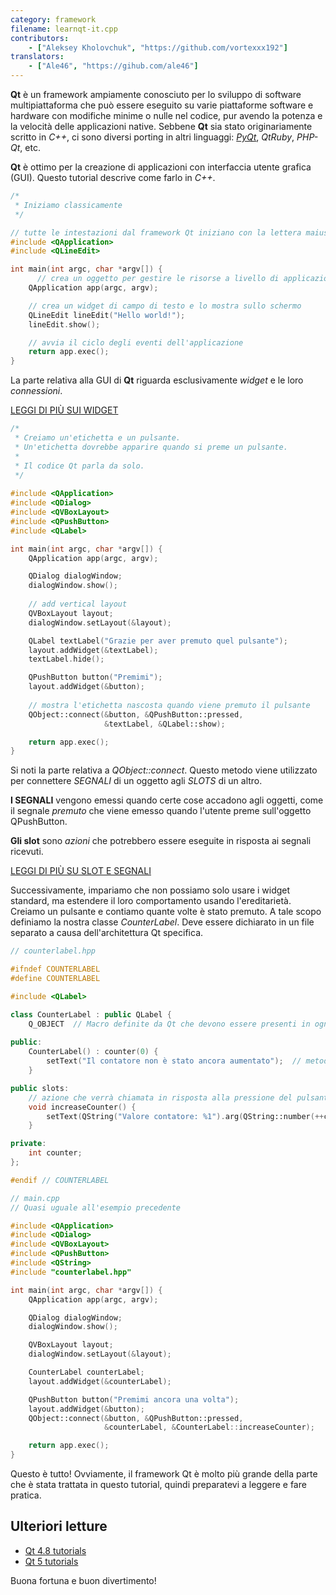 ```yaml
---
category: framework
filename: learnqt-it.cpp
contributors:
    - ["Aleksey Kholovchuk", "https://github.com/vortexxx192"]
translators:
    - ["Ale46", "https://gihub.com/ale46"]
---
```


**Qt** è un framework ampiamente conosciuto per lo sviluppo di software multipiattaforma che può essere eseguito su varie piattaforme software e hardware con modifiche minime o nulle nel codice, pur avendo la potenza e la velocità delle applicazioni native. Sebbene **Qt** sia stato originariamente scritto in *C++*, ci sono diversi porting in altri linguaggi: *[PyQt](https://learnxinyminutes.com/docs/pyqt/)*, *QtRuby*, *PHP-Qt*, etc.

**Qt** è ottimo per la creazione di applicazioni con interfaccia utente grafica (GUI). Questo tutorial descrive come farlo in *C++*.

```c++
/*
 * Iniziamo classicamente
 */

// tutte le intestazioni dal framework Qt iniziano con la lettera maiuscola 'Q'
#include <QApplication>
#include <QLineEdit>

int main(int argc, char *argv[]) {
	  // crea un oggetto per gestire le risorse a livello di applicazione
    QApplication app(argc, argv);

    // crea un widget di campo di testo e lo mostra sullo schermo
    QLineEdit lineEdit("Hello world!");
    lineEdit.show();

    // avvia il ciclo degli eventi dell'applicazione
    return app.exec();
}
```

La parte relativa alla GUI di **Qt** riguarda esclusivamente *widget* e le loro *connessioni*.

[LEGGI DI PIÙ SUI WIDGET](http://doc.qt.io/qt-5/qtwidgets-index.html)

```c++
/*
 * Creiamo un'etichetta e un pulsante.
 * Un'etichetta dovrebbe apparire quando si preme un pulsante.
 * 
 * Il codice Qt parla da solo.
 */
 
#include <QApplication>
#include <QDialog>
#include <QVBoxLayout>
#include <QPushButton>
#include <QLabel>

int main(int argc, char *argv[]) {
    QApplication app(argc, argv);

    QDialog dialogWindow;
    dialogWindow.show();
    
    // add vertical layout 
    QVBoxLayout layout;
    dialogWindow.setLayout(&layout);  

    QLabel textLabel("Grazie per aver premuto quel pulsante");
    layout.addWidget(&textLabel);
    textLabel.hide();

    QPushButton button("Premimi");
    layout.addWidget(&button);
    
    // mostra l'etichetta nascosta quando viene premuto il pulsante
    QObject::connect(&button, &QPushButton::pressed,
                     &textLabel, &QLabel::show);

    return app.exec();
}
```

Si noti la parte relativa a *QObject::connect*. Questo metodo viene utilizzato per connettere *SEGNALI* di un oggetto agli *SLOTS* di un altro.

**I SEGNALI** vengono emessi quando certe cose accadono agli oggetti, come il segnale *premuto* che viene emesso quando l'utente preme sull'oggetto QPushButton.

**Gli slot** sono *azioni* che potrebbero essere eseguite in risposta ai segnali ricevuti.

[LEGGI DI PIÙ SU SLOT E SEGNALI](http://doc.qt.io/qt-5/signalsandslots.html)


Successivamente, impariamo che non possiamo solo usare i widget standard, ma estendere il loro comportamento usando l'ereditarietà. Creiamo un pulsante e contiamo quante volte è stato premuto. A tale scopo definiamo la nostra classe *CounterLabel*. Deve essere dichiarato in un file separato a causa dell'architettura Qt specifica.

```c++
// counterlabel.hpp

#ifndef COUNTERLABEL
#define COUNTERLABEL

#include <QLabel>

class CounterLabel : public QLabel {
    Q_OBJECT  // Macro definite da Qt che devono essere presenti in ogni widget personalizzato
    
public:
    CounterLabel() : counter(0) {
        setText("Il contatore non è stato ancora aumentato");  // metodo di QLabel
    }

public slots:
    // azione che verrà chiamata in risposta alla pressione del pulsante
    void increaseCounter() {
        setText(QString("Valore contatore: %1").arg(QString::number(++counter)));
    }

private:
    int counter;
};

#endif // COUNTERLABEL
```

```c++
// main.cpp
// Quasi uguale all'esempio precedente

#include <QApplication>
#include <QDialog>
#include <QVBoxLayout>
#include <QPushButton>
#include <QString>
#include "counterlabel.hpp"

int main(int argc, char *argv[]) {
    QApplication app(argc, argv);

    QDialog dialogWindow;
    dialogWindow.show();

    QVBoxLayout layout;
    dialogWindow.setLayout(&layout);

    CounterLabel counterLabel;
    layout.addWidget(&counterLabel);

    QPushButton button("Premimi ancora una volta");
    layout.addWidget(&button);
    QObject::connect(&button, &QPushButton::pressed,
                     &counterLabel, &CounterLabel::increaseCounter);

    return app.exec();
}
```

Questo è tutto! Ovviamente, il framework Qt è molto più grande della parte che è stata trattata in questo tutorial, quindi preparatevi a leggere e fare pratica.

## Ulteriori letture

- [Qt 4.8 tutorials](http://doc.qt.io/qt-4.8/tutorials.html)
- [Qt 5 tutorials](http://doc.qt.io/qt-5/qtexamplesandtutorials.html)

Buona fortuna e buon divertimento!
